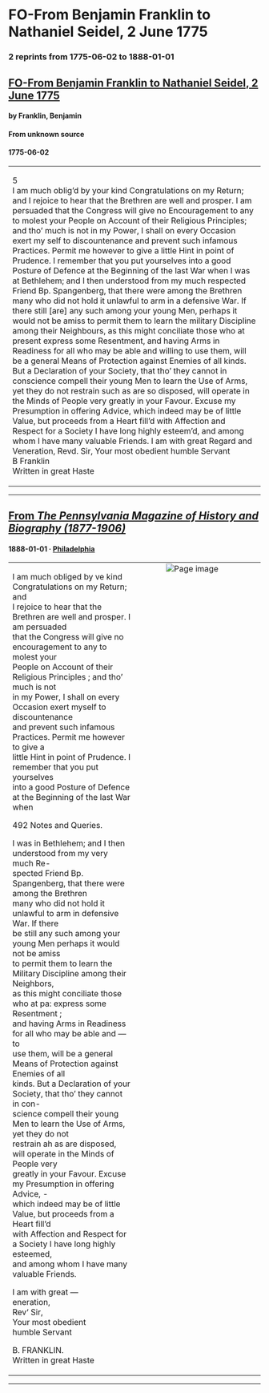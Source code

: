 
# FO-From Benjamin Franklin to Nathaniel Seidel, 2 June 1775

### 2 reprints from 1775-06-02 to 1888-01-01

## [FO-From Benjamin Franklin to Nathaniel Seidel, 2 June 1775](https://founders.archives.gov/documents/Franklin/01-22-02-0035)

#### by Franklin, Benjamin

#### From unknown source

#### 1775-06-02

<table style="width: 100%;"><tr><td style="width: 50%">

5  
I am much oblig’d by your kind Congratulations on my Return; and I rejoice to hear that the Brethren are well and prosper. I am persuaded that the Congress will give no Encouragement to any to molest your People on Account of their Religious Principles; and tho’ much is not in my Power, I shall on every Occasion exert my self to discountenance and prevent such infamous Practices. Permit me however to give a little Hint in point of Prudence. I remember that you put yourselves into a good Posture of Defence at the Beginning of the last War when I was at Bethlehem; and I then understood from my much respected Friend Bp. Spangenberg, that there were among the Brethren many who did not hold it unlawful to arm in a defensive War. If there still [are] any such among your young Men, perhaps it would not be amiss to permit them to learn the military Discipline among their Neighbours, as this might conciliate those who at present express some Resentment, and having Arms in Readiness for all who may be able and willing to use them, will be a general Means of Protection against Enemies of all kinds. But a Declaration of your Society, that tho’ they cannot in conscience compell their young Men to learn the Use of Arms, yet they do not restrain such as are so disposed, will operate in the Minds of People very greatly in your Favour. Excuse my Presumption in offering Advice, which indeed may be of little Value, but proceeds from a Heart fill’d with Affection and Respect for a Society I have long highly esteem’d, and among whom I have many valuable Friends. I am with great Regard and Veneration, Revd. Sir, Your most obedient humble Servant  
B Franklin  
Written in great Haste
</td></tr></table>

---

## [From _The Pennsylvania Magazine of History and Biography (1877-1906)_](https://archive.org/details/sim_pennsylvania-magazine-of-history-and-biography_1888_12_4/page/n106/mode/1up?view=theater)

#### 1888-01-01 &middot; [Philadelphia](http://dbpedia.org/resource/Philadelphia)

<table style="width: 100%;"><tr><td style="width: 50%">

  
  
I am much obliged by ve kind Congratulations on my Return; and  
I rejoice to hear that the Brethren are well and prosper. I am persuaded  
that the Congress will give no encouragement to any to molest your  
People on Account of their Religious Principles ; and tho’ much is not  
in my Power, I shall on every Occasion exert myself to discountenance  
and prevent such infamous Practices. Permit me however to give a  
little Hint in point of Prudence. I remember that you put yourselves  
into a good Posture of Defence at the Beginning of the last War when  
  
  
  
  
  
  
  
492 Notes and Queries.  
  
I was in Bethlehem; and I then understood from my very much Re-  
spected Friend Bp. Spangenberg, that there were among the Brethren  
many who did not hold it unlawful to arm in defensive War. If there  
be still any such among your young Men perhaps it would not be amiss  
to permit them to learn the Military Discipline among their Neighbors,  
as this might conciliate those who at pa: express some Resentment ;  
and having Arms in Readiness for all who may be able and — to  
use them, will be a general Means of Protection against Enemies of all  
kinds. But a Declaration of your Society, that tho’ they cannot in con-  
science compell their young Men to learn the Use of Arms, yet they do not  
restrain ah as are disposed, will operate in the Minds of People very  
greatly in your Favour. Excuse my Presumption in offering Advice, -  
which indeed may be of little Value, but proceeds from a Heart fill’d  
with Affection and Respect for a Society I have long highly esteemed,  
and among whom I have many valuable Friends.  
  
I am with great —  
eneration,  
Rev‘ Sir,  
Your most obedient  
humble Servant  
  
B. FRANKLIN.  
Written in great Haste
</td><td style="width: 50%; max-height: 75%; margin: auto; display: block;">
<img alt="Page image" src="https://iiif.archive.org/iiif/sim_pennsylvania-magazine-of-history-and-biography_1888_12_4&#0036;106/pct:16.178862,70.851528,54.024390,8.924672/600,/0/default.jpg"/>
</td>
</tr></table>

---

